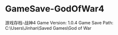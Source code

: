 # GameSave-GodOfWar4
游戏存档-战神4
Game Version: 1.0.4
Game Save Path: C:\Users\Jinhan\Saved Games\God of War
